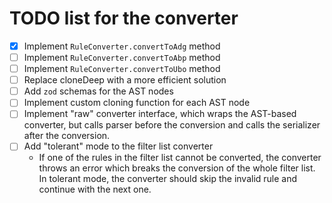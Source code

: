 # TODO list for the converter

- [x] Implement `RuleConverter.convertToAdg` method
- [ ] Implement `RuleConverter.convertToAbp` method
- [ ] Implement `RuleConverter.convertToUbo` method
- [ ] Replace cloneDeep with a more efficient solution
- [ ] Add `zod` schemas for the AST nodes
- [ ] Implement custom cloning function for each AST node
- [ ] Implement "raw" converter interface, which wraps the AST-based converter, but calls parser before the conversion
and calls the serializer after the conversion.
- [ ] Add "tolerant" mode to the filter list converter
    - If one of the rules in the filter list cannot be converted, the converter throws an error which breaks the
    conversion of the whole filter list. In tolerant mode, the converter should skip the invalid rule and continue
    with the next one.
